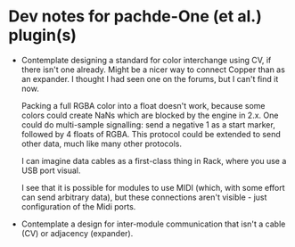 # Dev notes for pachde-One (et al.) plugin(s)

- Contemplate designing a standard for color interchange using CV, if there isn't one already.
Might be a nicer way to connect Copper than as an expander.
I thought I had seen one on the forums, but I can't find it now.

  Packing a full RGBA color into a float doesn't work,
  because some colors could create NaNs which are blocked by the engine in 2.x.
  One could do multi-sample signalling: send a negative 1 as a start marker, followed by 4 floats of RGBA.
  This protocol could be extended to send other data, much like many other protocols.

  I can imagine data cables as a first-class thing in Rack, where you use a USB port visual.

  I see that it is possible for modules to use MIDI (which, with some effort can send arbitrary data), but these connections aren't visible - just configuration of the Midi ports.

- Contemplate a design for inter-module communication that isn't a cable (CV) or adjacency (expander).
